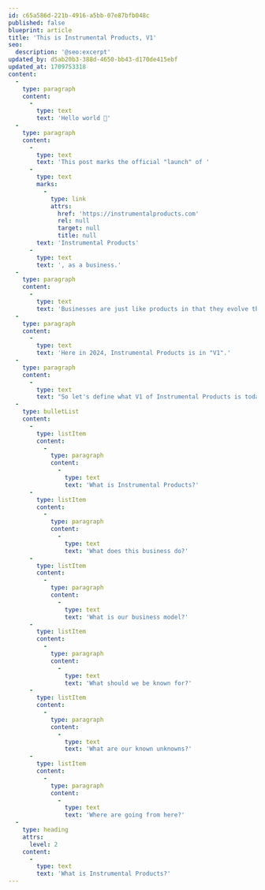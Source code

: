 ```yaml
---
id: c65a586d-221b-4916-a5bb-07e87bfb048c
published: false
blueprint: article
title: 'This is Instrumental Products, V1'
seo:
  description: '@seo:excerpt'
updated_by: d5ab20b3-388d-4650-bb43-d170de415ebf
updated_at: 1709753318
content:
  -
    type: paragraph
    content:
      -
        type: text
        text: 'Hello world 👋'
  -
    type: paragraph
    content:
      -
        type: text
        text: 'This post marks the official "launch" of '
      -
        type: text
        marks:
          -
            type: link
            attrs:
              href: 'https://instrumentalproducts.com'
              rel: null
              target: null
              title: null
        text: 'Instrumental Products'
      -
        type: text
        text: ', as a business.'
  -
    type: paragraph
    content:
      -
        type: text
        text: 'Businesses are just like products in that they evolve through many iterations, trials and course corrections.  New versions of the business emerge and re-emerge as the years go on.'
  -
    type: paragraph
    content:
      -
        type: text
        text: 'Here in 2024, Instrumental Products is in "V1".'
  -
    type: paragraph
    content:
      -
        type: text
        text: "So let's define what V1 of Instrumental Products is today and where (I think?) it's going... I'll try to answer these questions:"
  -
    type: bulletList
    content:
      -
        type: listItem
        content:
          -
            type: paragraph
            content:
              -
                type: text
                text: 'What is Instrumental Products?'
      -
        type: listItem
        content:
          -
            type: paragraph
            content:
              -
                type: text
                text: 'What does this business do?'
      -
        type: listItem
        content:
          -
            type: paragraph
            content:
              -
                type: text
                text: 'What is our business model?'
      -
        type: listItem
        content:
          -
            type: paragraph
            content:
              -
                type: text
                text: 'What should we be known for?'
      -
        type: listItem
        content:
          -
            type: paragraph
            content:
              -
                type: text
                text: 'What are our known unknowns?'
      -
        type: listItem
        content:
          -
            type: paragraph
            content:
              -
                type: text
                text: 'Where are going from here?'
  -
    type: heading
    attrs:
      level: 2
    content:
      -
        type: text
        text: 'What is Instrumental Products?'
---
```

